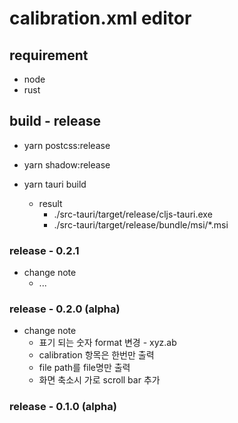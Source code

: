 # calibration.xml editor 

## requirement
* node
* rust

## build - release
* yarn postcss:release
* yarn shadow:release
* yarn tauri build

  * result 
    * ./src-tauri/target/release/cljs-tauri.exe
    * ./src-tauri/target/release/bundle/msi/*.msi

### release - 0.2.1 
* change note
  * ...

### release - 0.2.0 (alpha)
* change note
  * 표기 되는 숫자 format 변경 - xyz.ab
  * calibration 항목은 한번만 출력 
  * file path를 file명만 출력
  * 화면 축소시 가로 scroll bar 추가 

### release - 0.1.0 (alpha)
